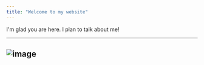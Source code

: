 ```yaml
---
title: "Welcome to my website"
---
```

I'm glad you are here. I plan to talk about me!

---
![image](https://i.pinimg.com/originals/c7/f5/a2/c7f5a222e82ebcbb2212bc695aa117d8.jpg)
---
